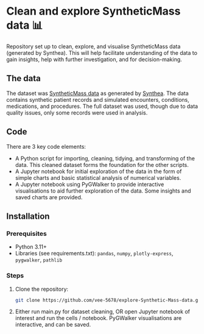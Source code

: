 # Clean and explore SyntheticMass data 📊
Repository set up to clean, explore, and visualise SyntheticMass data (generated by Synthea). This will help facilitate understanding of the data to gain insights, help with further investigation, and for decision-making.

## The data
The dataset was [SyntheticMass data](https://synthea.mitre.org/downloads) as generated by [Synthea](https://github.com/synthetichealth/synthea). The data contains synthetic patient records and simulated encounters, conditions, medications, and procedures. The full dataset was used, though due to data quality issues, only some records were used in analysis.

## Code
There are 3 key code elements:
- A Python script for importing, cleaning, tidying, and transforming of the data. This cleaned dataset forms the foundation for the other scripts.
- A Jupyter notebook for initial exploration of the data in the form of simple charts and basic statistical analysis of numerical variables.
- A Jupyter notebook using PyGWalker to provide interactive visualisations to aid further exploration of the data. Some insights and saved charts are provided.

## Installation

### Prerequisites
- Python 3.11+
- Libraries (see requirements.txt): `pandas`, `numpy`, `plotly-express`, `pygwalker`, `pathlib`

### Steps
1. Clone the repository:
   ```bash
   git clone https://github.com/vee-5678/explore-Synthetic-Mass-data.git

2. Either run main.py for dataset cleaning, OR open Jupyter notebook of interest and run the cells / notebook. PyGWalker visualisations are interactive, and can be saved.




